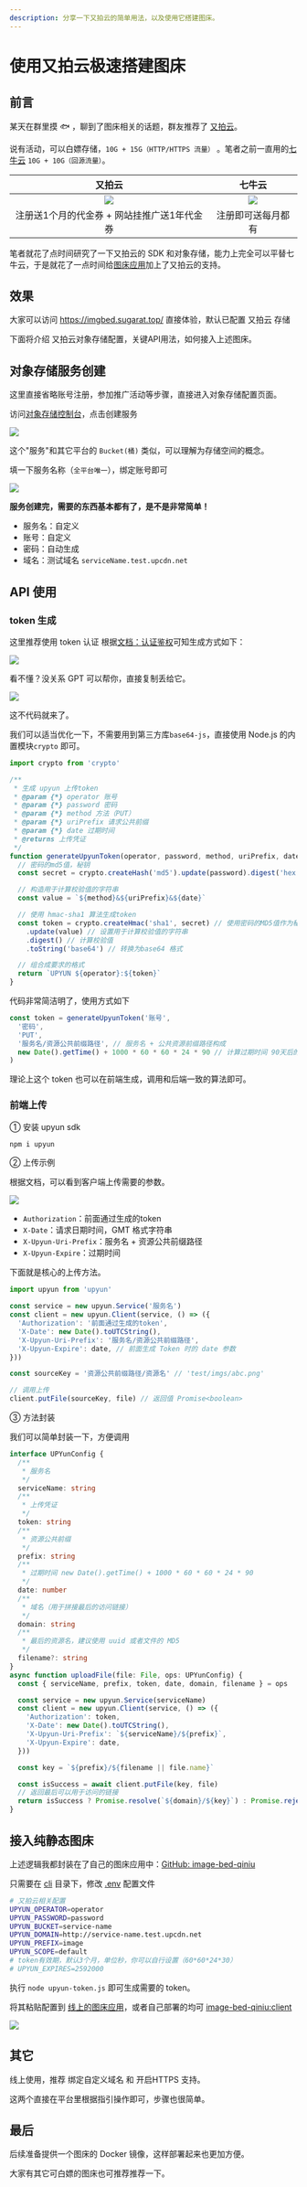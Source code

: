 ```yaml
---
description: 分享一下又拍云的简单用法，以及使用它搭建图床。
---
```

# 使用又拍云极速搭建图床

## 前言

某天在群里摸 🐟 ，聊到了图床相关的话题，群友推荐了 [又拍云](https://www.upyun.com/league)。

说有活动，可以白嫖存储，`10G + 15G（HTTP/HTTPS 流量）` 。笔者之前一直用的[七牛云](https://www.qiniu.com/prices/kodo) `10G + 10G（回源流量）`。

|                                    又拍云                                     |                                    七牛云                                     |
| :---------------------------------------------------------------------------: | :---------------------------------------------------------------------------: |
| ![](./upyun/96868081e49914aa6ab7ee142e064d56.png) | ![](./upyun/4a1fb149f7dbcfa43af08f1354781d76.png) |
|                   注册送1个月的代金券 + 网站挂推广送1年代金券                   |                              注册即可送每月都有                               |

笔者就花了点时间研究了一下又拍云的 SDK 和对象存储，能力上完全可以平替七牛云，于是就花了一点时间给[图床应用](https://imgbed.sugarat.top/)加上了又拍云的支持。

## 效果

大家可以访问 https://imgbed.sugarat.top/ 直接体验，默认已配置 又拍云 存储

下面将介绍 又拍云对象存储配置，关键API用法，如何接入上述图床。

## 对象存储服务创建
这里直接省略账号注册，参加推广活动等步骤，直接进入对象存储配置页面。

访问[对象存储控制台](https://console.upyun.com/services/file/)，点击创建服务

![](./upyun/5c0388757ee62813255ea400b0a9907b.png)

这个"服务"和其它平台的 `Bucket(桶)` 类似，可以理解为存储空间的概念。

填一下服务名称（`全平台唯一`），绑定账号即可

![](./upyun/8358d7845041f2cfa1e9af3751eca150.png)

**服务创建完，需要的东西基本都有了，是不是非常简单！**

* 服务名：自定义
* 账号：自定义
* 密码：自动生成
* 域名：测试域名 `serviceName.test.upcdn.net`


## API 使用
### token 生成
这里推荐使用 token 认证 根据[文档：认证鉴权](https://help.upyun.com/knowledge-base/object_storage_authorization/#token-e8aea4e8af81)可知生成方式如下：

![](./upyun/9018f184d07b38b69f53f7335aa7cd2e.png)

看不懂？没关系 GPT 可以帮你，直接复制丢给它。

![](./upyun/16cb9a0c8e480e61304a2366d3568878.png)

这不代码就来了。

我们可以适当优化一下，不需要用到第三方库`base64-js`，直接使用 Node.js 的内置模块`crypto` 即可。
```js
import crypto from 'crypto'

/**
 * 生成 upyun 上传token
 * @param {*} operator 账号
 * @param {*} password 密码
 * @param {*} method 方法（PUT）
 * @param {*} uriPrefix 请求公共前缀
 * @param {*} date 过期时间
 * @returns 上传凭证
 */
function generateUpyunToken(operator, password, method, uriPrefix, date) {
  // 密码的md5值，秘钥
  const secret = crypto.createHash('md5').update(password).digest('hex')

  // 构造用于计算校验值的字符串
  const value = `${method}&${uriPrefix}&${date}`

  // 使用 hmac-sha1 算法生成token
  const token = crypto.createHmac('sha1', secret) // 使用密码的MD5值作为秘钥
    .update(value) // 设置用于计算校验值的字符串
    .digest() // 计算校验值
    .toString('base64') // 转换为base64 格式

  // 组合成要求的格式
  return `UPYUN ${operator}:${token}`
}
```
代码非常简洁明了，使用方式如下
```js
const token = generateUpyunToken('账号',
  '密码',
  'PUT',
  '服务名/资源公共前缀路径', // 服务名 + 公共资源前缀路径构成
  new Date().getTime() + 1000 * 60 * 60 * 24 * 90 // 计算过期时间 90天后的日期
)
```

理论上这个 token 也可以在前端生成，调用和后端一致的算法即可。

### 前端上传
① 安装 upyun sdk

```sh
npm i upyun
```

② 上传示例

根据文档，可以看到客户端上传需要的参数。

![](./upyun/3c68a4e45d6be0789636eefc9e8fcbbd.png)

* `Authorization`：前面通过生成的token
* `X-Date`：请求日期时间，GMT 格式字符串
* `X-Upyun-Uri-Prefix`：服务名 + 资源公共前缀路径
* `X-Upyun-Expire`：过期时间

下面就是核心的上传方法。
```ts
import upyun from 'upyun'

const service = new upyun.Service('服务名')
const client = new upyun.Client(service, () => ({
  'Authorization': '前面通过生成的token',
  'X-Date': new Date().toUTCString(),
  'X-Upyun-Uri-Prefix': '服务名/资源公共前缀路径',
  'X-Upyun-Expire': date, // 前面生成 Token 时的 date 参数
}))

const sourceKey = '资源公共前缀路径/资源名' // 'test/imgs/abc.png'

// 调用上传
client.putFile(sourceKey, file) // 返回值 Promise<boolean>
```

③ 方法封装

我们可以简单封装一下，方便调用
```ts
interface UPYunConfig {
  /**
   * 服务名
   */
  serviceName: string
  /**
   * 上传凭证
   */
  token: string
  /**
   * 资源公共前缀
   */
  prefix: string
  /**
   * 过期时间 new Date().getTime() + 1000 * 60 * 60 * 24 * 90
   */
  date: number
  /**
   * 域名（用于拼接最后的访问链接）
   */
  domain: string
  /**
   * 最后的资源名，建议使用 uuid 或者文件的 MD5
   */
  filename?: string
}
async function uploadFile(file: File, ops: UPYunConfig) {
  const { serviceName, prefix, token, date, domain, filename } = ops

  const service = new upyun.Service(serviceName)
  const client = new upyun.Client(service, () => ({
    'Authorization': token,
    'X-Date': new Date().toUTCString(),
    'X-Upyun-Uri-Prefix': `${serviceName}/${prefix}`,
    'X-Upyun-Expire': date,
  }))

  const key = `${prefix}/${filename || file.name}`

  const isSuccess = await client.putFile(key, file)
  // 返回最后可以用于访问的链接
  return isSuccess ? Promise.resolve(`${domain}/${key}`) : Promise.reject(new Error('上传失败'))
}
```

## 接入纯静态图床

上述逻辑我都封装在了自己的图床应用中：[GitHub: image-bed-qiniu](https://github.com/ATQQ/image-bed-qiniu/tree/master/packages/client#-%E5%9F%BA%E4%BA%8E-oss%E5%AF%B9%E8%B1%A1%E5%AD%98%E5%82%A8%E5%BA%93-%E5%9B%BE%E5%BA%8A-)

只需要在 [cli](https://github.com/ATQQ/image-bed-qiniu/tree/master/packages/cli) 目录下，修改 [.env](https://github.com/ATQQ/image-bed-qiniu/blob/master/packages/cli/.env) 配置文件

```sh
# 又拍云相关配置
UPYUN_OPERATOR=operator
UPYUN_PASSWORD=password
UPYUN_BUCKET=service-name
UPYUN_DOMAIN=http://service-name.test.upcdn.net
UPYUN_PREFIX=image
UPYUN_SCOPE=default
# token有效期，默认3个月，单位秒，你可以自行设置（60*60*24*30）
# UPYUN_EXPIRES=2592000
```

执行 `node upyun-token.js` 即可生成需要的 token。

将其粘贴配置到 [线上的图床应用](https://imgbed.sugarat.top/)，或者自己部署的均可 [image-bed-qiniu:client](https://github.com/ATQQ/image-bed-qiniu/tree/master/packages/client#%E8%BF%90%E8%A1%8C%E9%A1%B9%E7%9B%AE)

![](./upyun/9b11917ab2a09e1bec11e8272f0f4f2c.png)

## 其它
线上使用，推荐 绑定自定义域名 和 开启HTTPS 支持。

这两个直接在平台里根据指引操作即可，步骤也很简单。

## 最后
后续准备提供一个图床的 Docker 镜像，这样部署起来也更加方便。

大家有其它可白嫖的图床也可推荐推荐一下。
